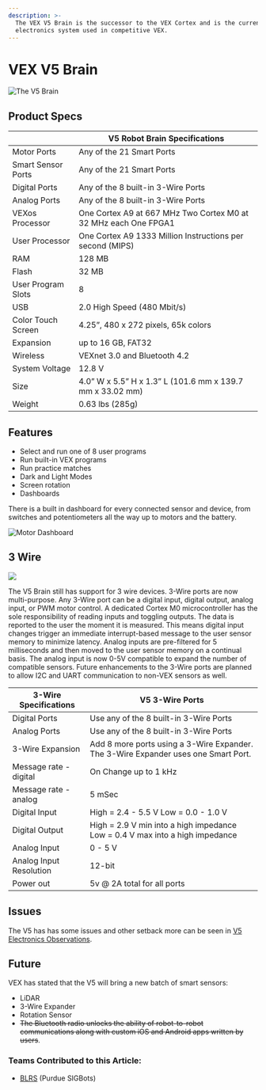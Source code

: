 ```yaml
---
description: >-
  The VEX V5 Brain is the successor to the VEX Cortex and is the current
  electronics system used in competitive VEX.
---
```


# VEX V5 Brain

![The V5 Brain](<../../../.gitbook/assets/robotbrain\_1 (1).jpg>)

## Product Specs

|                    | **V5 Robot Brain Specifications**                               |
| ------------------ | --------------------------------------------------------------- |
| Motor Ports        | Any of the 21 Smart Ports                                       |
| Smart Sensor Ports | Any of the 21 Smart Ports                                       |
| Digital Ports      | Any of the 8 built-in 3-Wire Ports                              |
| Analog Ports       | Any of the 8 built-in 3-Wire Ports                              |
| VEXos Processor    | One Cortex A9 at 667 MHz Two Cortex M0 at 32 MHz each One FPGA1 |
| User Processor     | One Cortex A9 1333 Million Instructions per second (MIPS)       |
| RAM                | 128 MB                                                          |
| Flash              | 32 MB                                                           |
| User Program Slots | 8                                                               |
| USB                | 2.0 High Speed (480 Mbit/s)                                     |
| Color Touch Screen | 4.25”, 480 x 272 pixels, 65k colors                             |
| Expansion          | up to 16 GB, FAT32                                              |
| Wireless           | VEXnet 3.0 and Bluetooth 4.2                                    |
| System Voltage     | 12.8 V                                                          |
| Size               | 4.0” W x 5.5” H x 1.3” L (101.6 mm x 139.7 mm x 33.02 mm)       |
| Weight             | 0.63 lbs (285g)                                                 |

## Features

* Select and run one of 8 user programs
* Run built-in VEX programs
* Run practice matches
* Dark and Light Modes
* Screen rotation
* Dashboards

There is a built in dashboard for every connected sensor and device, from switches and potentiometers all the way up to motors and the battery.

![Motor Dashboard](../../../.gitbook/assets/image43.png)

## 3 Wire

![](../../../.gitbook/assets/image81.png)

The V5 Brain still has support for 3 wire devices. 3-Wire ports are now multi-purpose. Any 3-Wire port can be a digital input, digital output, analog input, or PWM motor control. A dedicated Cortex M0 microcontroller has the sole responsibility of reading inputs and toggling outputs. The data is reported to the user the moment it is measured. This means digital input changes trigger an immediate interrupt-based message to the user sensor memory to minimize latency. Analog inputs are pre-filtered for 5 milliseconds and then moved to the user sensor memory on a continual basis. The analog input is now 0-5V compatible to expand the number of compatible sensors. Future enhancements to the 3-Wire ports are planned to allow I2C and UART communication to non-VEX sensors as well.

| 3-Wire Specifications   | **V5 3-Wire Ports**                                                                |
| ----------------------- | ---------------------------------------------------------------------------------- |
| Digital Ports           | Use any of the 8 built-in 3-Wire Ports                                             |
| Analog Ports            | Use any of the 8 built-in 3-Wire Ports                                             |
| 3-Wire Expansion        | Add 8 more ports using a 3-Wire Expander. The 3-Wire Expander uses one Smart Port. |
| Message rate - digital  | On Change up to 1 kHz                                                              |
| Message rate - analog   | 5 mSec                                                                             |
| Digital Input           | High = 2.4 - 5.5 V Low = 0.0 - 1.0 V                                               |
| Digital Output          | High = 2.9 V min into a high impedance Low = 0.4 V max into a high impedance       |
| Analog Input            | 0 - 5 V                                                                            |
| Analog Input Resolution | 12-bit                                                                             |
| Power out               | 5v @ 2A total for all ports                                                        |

## Issues

The V5 has has some issues and other setback more can be seen in [V5 Electronics Observations](v5-electronics-observations.md).

## Future

VEX has stated that the V5 will bring a new batch of smart sensors:

* LiDAR
* 3-Wire Expander
* Rotation Sensor
* ~~The Bluetooth radio unlocks the ability of robot-to-robot communications along with custom iOS and Android apps written by users~~.

### Teams Contributed to this Article:

* [BLRS](https://purduesigbots.com) (Purdue SIGBots)
